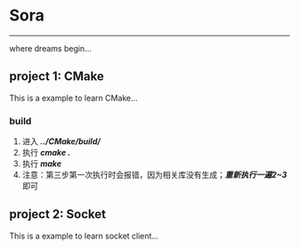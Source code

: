 # Sora
---
where dreams begin...


## project 1: CMake

This is a example to learn CMake...

### build
1. 进入 ***../CMake/build/***
2. 执行 ***cmake .***
3. 执行 ***make***
4. 注意：第三步第一次执行时会报错，因为相关库没有生成；***重新执行一遍2~3***即可


## project 2: Socket

This is a example to learn socket client...
